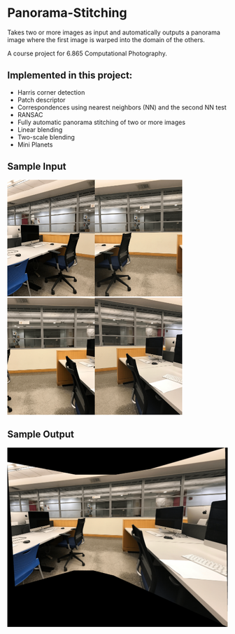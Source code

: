 # Panorama-Stitching

Takes two or more images as input and automatically outputs a panorama image where the first image is warped into the domain of the others.

A course project for 6.865 Computational Photography.

## Implemented in this project:

- Harris corner detection
- Patch descriptor
- Correspondences using nearest neighbors (NN) and the second NN test
- RANSAC
- Fully automatic panorama stitching of two or more images
- Linear blending
- Two-scale blending
- Mini Planets

## Sample Input

<img src="./Input/IMG_1278-min.png" width="200"><img src="./Input/IMG_1279-min.png" width="200"><img src="./Input/IMG_1280-min.png" width="200"><img src="./Input/IMG_1281-min.png" width="200">

## Sample Output

<img src="./Output/room.png" width="600">
